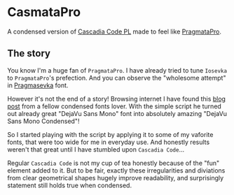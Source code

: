 # CasmataPro

A condensed version of [Cascadia Code PL](https://github.com/microsoft/cascadia-code) made to feel like [PragmataPro](https://fsd.it/shop/fonts/pragmatapro/).

## The story

You know I'm a huge fan of `PragmataPro`. I have already tried to tune `Iosevka` to `PragmataPro`'s prefection. And you can observe the "wholesome attempt" in [Pragmasevka](https://github.com/shytikov/pragmasevka) font.

However it's not the end of a story! Browsing internet I have found this [blog post](https://horstmann.com/unblog/2010-11-22/fonts.html) from a fellow condensed fonts lover. With the simple script he turned out already great "DejaVu Sans Mono" font into absolutely amazing "DejaVu Sans Mono Condensed"!

So I started playing with the script by applying it to some of my vaforite fonts, that were too wide for me in everyday use. And honestly results weren't that great until I have stumbled upon `Cascadia Code`...

Regular `Cascadia Code` is not my cup of tea honestly because of the "fun" element added to it. But to be fair, exactly these irregularities and diviations from clear geometrical shapes hugely improve readability, and surprisingly statement still holds true when condensed.
